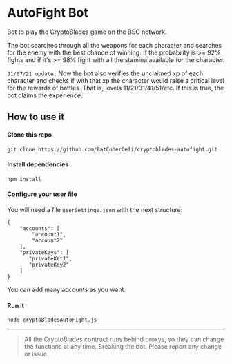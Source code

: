 # AutoFight Bot
Bot to play the CryptoBlades game on the BSC network.

The bot searches through all the weapons for each character and searches for the enemy with the best chance of winning.
If the probability is >= 92% fights and if it's >= 98% fight with all the stamina available for the character.

``31/07/21 update:`` Now the bot also verifies the unclaimed xp of each character and checks if with that xp the character would raise a critical level for the rewards of battles. That is, levels 11/21/31/41/51/etc.
If this is true, the bot claims the experience.

## How to use it
#### Clone this repo
```
git clone https://github.com/BatCoderDefi/cryptoblades-autofight.git
```
#### Install dependencies
```
npm install
```
#### Configure your user file
You will need a file `userSettings.json` with the next structure:
```
{
    "accounts": [
        "account1",
        "account2"
    ],
    "privateKeys": [
       "privateKet1",
       "privateKey2"
    ]
}
```
You can add many accounts as you want.
#### Run it
```
node cryptoBladesAutoFight.js
```
---
> All the CryptoBlades contract runs behind proxys, so they can change the functions at any time. Breaking the bot.
> Please report any change or issue.